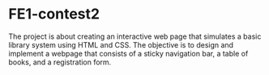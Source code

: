 # FE1-contest2
The project is about creating an interactive web page that simulates a basic library system using HTML and CSS. The objective is to design and implement a webpage that consists of a sticky navigation bar, a table of books, and a registration form.
